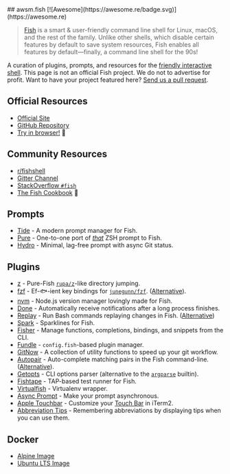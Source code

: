 <div class="github-widget" data-repo="jorgebucaran/awsm.fish"></div>
<script async src="https://pagead2.googlesyndication.com/pagead/js/adsbygoogle.js"></script><ins class="adsbygoogle" style="display:block" data-ad-client="ca-pub-6890694312814945" data-ad-slot="5473692530" data-ad-format="auto"  data-full-width-responsive="true"></ins><script>(adsbygoogle = window.adsbygoogle || []).push({});</script>
## awsm.fish [![Awesome](https://awesome.re/badge.svg)](https://awesome.re)

> [Fish](https://fishshell.com/) is a smart & user-friendly command line shell for Linux, macOS, and the rest of the family. Unlike other shells, which disable certain features by default to save system resources, Fish enables all features by default—finally, a command line shell for the 90s!

A curation of plugins, prompts, and resources for the [friendly interactive shell](https://fishshell.com). This page is not an official Fish project. We do not to advertise for profit. Want to have your project featured here? [Send us a pull request](https://github.com/jorgebucaran/awesome-fish/fork).

## Official Resources

- [Official Site](https://fishshell.com)
- [GitHub Repository](https://github.com/fish-shell/fish-shell)
- [Try in browser!](https://rootnroll.com/d/fish-shell/) 🍤

## Community Resources

- [r/fishshell](https://www.reddit.com/r/fishshell)
- [Gitter Channel](https://gitter.im/fish-shell/fish-shell)
- [StackOverflow `#fish`](https://stackoverflow.com/questions/tagged/fish)
- [The Fish Cookbook](https://github.com/jorgebucaran/cookbook.fish) 🍣

## Prompts

- [Tide](https://github.com/IlanCosman/tide) - A modern prompt manager for Fish.
- [Pure](https://github.com/rafaelrinaldi/pure) - One-to-one port of [_that_](https://github.com/sindresorhus/pure) ZSH prompt to Fish.
- [Hydro](https://github.com/jorgebucaran/hydro) - Minimal, lag-free prompt with async Git status.

## Plugins

- [z](https://github.com/jethrokuan/z) - Pure-Fish [`rupa/z`](https://github.com/rupa/z)-like directory jumping.
- [fzf](https://github.com/PatrickF1/fzf.fish) - Ef-🐟-ient key bindings for [`junegunn/fzf`](https://github.com/junegunn/fzf). ([Alternative](https://github.com/jethrokuan/fzf)).
- [nvm](https://github.com/jorgebucaran/nvm.fish) - Node.js version manager lovingly made for Fish.
- [Done](https://github.com/franciscolourenco/done) - Automatically receive notifications after a long process finishes.
- [Replay](https://github.com/jorgebucaran/replay.fish) - Run Bash commands replaying changes in Fish. ([Alternative](https://github.com/edc/bass))
- [Spark](https://github.com/jorgebucaran/spark.fish) - Sparklines for Fish.
- [Fisher](https://github.com/jorgebucaran/fisher) - Manage functions, completions, bindings, and snippets from the CLI.
- [Fundle](https://github.com/danhper/fundle) - `config.fish`-based plugin manager.
- [GitNow](https://github.com/joseluisq/gitnow) - A collection of utility functions to speed up your git workflow.
- [Autopair](https://github.com/jorgebucaran/autopair.fish) - Auto-complete matching pairs in the Fish command-line. ([Alternative](https://github.com/laughedelic/pisces)).
- [Getopts](https://github.com/jorgebucaran/getopts.fish) - CLI options parser (alternative to the [`argparse`](https://fishshell.com/docs/current/cmds/argparse.html) builtin).
- [Fishtape](https://github.com/jorgebucaran/fishtape) - TAP-based test runner for Fish.
- [Virtualfish](https://github.com/adambrenecki/virtualfish) - Virtualenv wrapper.
- [Async Prompt](https://github.com/acomagu/fish-async-prompt) - Make your prompt asynchronous.
- [Apple Touchbar](https://github.com/rodrigobdz/fish-apple-touchbar) - Customize your [Touch Bar](https://developer.apple.com/design/human-interface-guidelines/macos/touch-bar/touch-bar-overview) in iTerm2.
- [Abbreviation Tips](https://github.com/Gazorby/fish-abbreviation-tips) - Remembering abbreviations by displaying tips when you can use them.

## Docker

- [Alpine Image](https://hub.docker.com/r/andreiborisov/fish)
- [Ubuntu LTS Image](https://hub.docker.com/r/dideler/fish-shell)